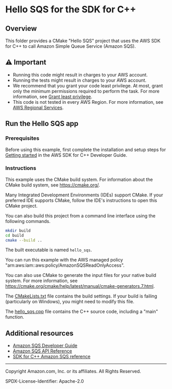 # Hello SQS for the SDK for C++

## Overview

This folder provides a CMake "Hello SQS" project that uses the AWS SDK for C++ to call Amazon Simple Queue Service (Amazon SQS).

## ⚠ Important

* Running this code might result in charges to your AWS account.
* Running the tests might result in charges to your AWS account.
* We recommend that you grant your code least privilege. At most, grant only the minimum permissions required to perform the task. For more information, see [Grant least privilege](https://docs.aws.amazon.com/IAM/latest/UserGuide/best-practices.html#grant-least-privilege).
* This code is not tested in every AWS Region. For more information, see [AWS Regional Services](https://aws.amazon.com/about-aws/global-infrastructure/regional-product-services).

## Run the Hello SQS app

### Prerequisites

Before using this example, first complete the installation and setup steps
for [Getting started](https://docs.aws.amazon.com/sdk-for-cpp/v1/developer-guide/getting-started.html) in the AWS SDK for
C++ Developer Guide.

### Instructions

This example uses the CMake build system. For information about the CMake build system, see https://cmake.org/.

Many Integrated Development Environments (IDEs) support CMake. If your preferred IDE supports CMake, follow the IDE's instructions to open this CMake project.

You can also build this project from a command line interface using the following commands.

```sh
mkdir build
cd build
cmake --build ..
```

The built executable is named `hello_sqs`.

You can run this example with the AWS managed policy "arn:aws:iam::aws:policy/AmazonSQSReadOnlyAccess".

You can also use CMake to generate the input files for your native build system.
For more information, see https://cmake.org/cmake/help/latest/manual/cmake-generators.7.html.

The [CMakeLists.txt](CMakeLists.txt) file contains the build settings. If your build is failing (particularly on Windows), you might need to modify this file.

The [hello_sqs.cpp](hello_sqs.cpp) file contains the C++ source code, including a "main" function.



## Additional resources

* [Amazon SQS Developer Guide](https://docs.aws.amazon.com/sqs/latest/dg/welcome.html)
* [Amazon SQS API Reference](https://docs.aws.amazon.com/sqs/latest/api/welcome.html)
* [SDK for C++ Amazon SQS reference](https://sdk.amazonaws.com/cpp/api/LATEST/aws-cpp-sdk-sqs/html/annotated.html)

---

Copyright Amazon.com, Inc. or its affiliates. All Rights Reserved.

SPDX-License-Identifier: Apache-2.0